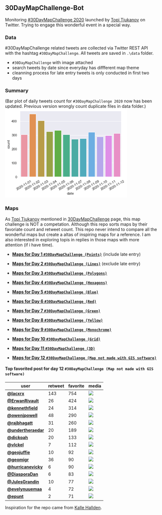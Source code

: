 ## 30DayMapChallenge-Bot
Monitoring [#30DayMapChallenge 2020](https://github.com/tjukanovt/30DayMapChallenge) launched by [Topi Tjukanov](https://twitter.com/tjukanov) on Twitter. Trying to engage this wonderful event in a special way. 

### Data
#30DayMapChallenge related tweets are collected via Twitter REST API with the hashtag `#30DayMapChallenge`. All tweets are saved in `.\data` folder.
-  `#30DayMapChallenge` with image attached
- search tweets by date since everyday has diffferent map theme
- cleanning process for late entry tweets is only conducted in first two days

### Summary
(Bar plot of daily tweets count for `#30DayMapChallenge 2020` now has been updated. Previous version wrongly count duplicate files in data folder.)
![images](./graphs/maps_count.png)

### Maps

As [Topi Tjukanov](https://twitter.com/tjukanov) mentioned in [30DayMapChallenge](https://github.com/tjukanovt/30DayMapChallenge) page, this map challenge is NOT a competation. Although this repo sorts maps by their favoriate count and retweet count. This repo never intend to compare all the wonderful maps but create a altas of inspiring maps for a reference. I am also interested in exploring topis in replies in those maps with more attention (if i have time).

- **[Maps for Day 1 `#30DayMapChallenge (Points)`](day1.md)** (include late entry)

- **[Maps for Day 2 `#30DayMapChallenge (Lines)`](day2.md)** (exclude late entry)

- **[Maps for Day 3 `#30DayMapChallenge (Polygons)`](day3.md)**

- **[Maps for Day 4 `#30DayMapChallenge (Hexagons)`](day4.md)**

- **[Maps for Day 5 `#30DayMapChallenge (Blue)`](day05_Blue.md)**

- **[Maps for Day 6 `#30DayMapChallenge (Red)`](day06_Red.md)**

- **[Maps for Day 7 `#30DayMapChallenge (Green)`](day07_Green.md)**

- **[Maps for Day 8 `#30DayMapChallenge (Yellow)`](day08_Yellow.md)**

- **[Maps for Day 9 `#30DayMapChallenge (Monochrome)`](day09_Monochrome.md)**

- **[Maps for Day 10 `#30DayMapChallenge (Grid)`](day10_Grid.md)**

- **[Maps for Day 11 `#30DayMapChallenge (3D)`](day11_3D.md)**

- **[Maps for Day 12 `#30DayMapChallenge (Map not made with GIS software)`](day12_Map%20not%20made%20with%20GIS%20software.md)**


#### Top favorited post for day 12 `#30DayMapChallenge (Map not made with GIS software)`
| user                                           |   retweet |   favorite | media                                                                                        |
|------------------------------------------------|-----------|------------|----------------------------------------------------------------------------------------------|
| **[@lacxrx](https://t.co/MeBAnjiPNh)**         |       143 |        754 | ![](http://pbs.twimg.com/media/EmmcsaOXMAEcw7F.jpg)                                          |
| **[@ErwanRivault](https://t.co/3r9BbrKyw4)**   |        26 |        424 | ![](http://pbs.twimg.com/media/Emm7WxLXYAA6f28.jpg)                                          |
| **[@kennethfield](https://t.co/oGFPKRUELv)**   |        24 |        314 | ![](http://pbs.twimg.com/media/Emp52JwVEAAyd6t.jpg)                                          |
| **[@owenjpowell](https://t.co/62BYfabdUh)**    |        48 |        290 | ![](http://pbs.twimg.com/ext_tw_video_thumb/1326818925003370497/pu/img/0DSM0h3GNE8rFYa7.jpg) |
| **[@rajbhagatt](https://t.co/pimS2VNhRq)**     |        31 |        260 | ![](http://pbs.twimg.com/media/EmoOHIpVkAAr7uQ.jpg)                                          |
| **[@undertheraedar](https://t.co/kNQIpBM71K)** |        20 |        189 | ![](http://pbs.twimg.com/media/Emn0m1PXEAMWsX_.jpg)                                          |
| **[@dickoah](https://t.co/6mEaLes1ca)**        |        20 |        133 | ![](http://pbs.twimg.com/media/EmoteWQWEAEby7z.png)                                          |
| **[@vlckel](https://t.co/Xmm9wbMrSQ)**         |         7 |        112 | ![](http://pbs.twimg.com/media/EmpIavTXIA8t8Oh.jpg)                                          |
| **[@geojuffie](https://t.co/KZqLurRw5c)**      |        10 |         92 | ![](http://pbs.twimg.com/media/Emm11pxW4AMU4kW.jpg)                                          |
| **[@geomigr](https://t.co/sm7xuQyo0m)**        |        36 |         90 | ![](http://pbs.twimg.com/media/Emm1TydWEAABxB2.jpg)                                          |
| **[@hurricanevicky](https://t.co/LipyMO6nr7)** |         6 |         90 | ![](http://pbs.twimg.com/media/EmqEIJPXEAETHBn.jpg)                                          |
| **[@DiasporaDan](https://t.co/zX6I43KKRK)**    |         6 |         83 | ![](http://pbs.twimg.com/media/EmnqZleXYAEoTgc.jpg)                                          |
| **[@JulesGrandin](https://t.co/PMKabAmPMf)**   |        10 |         77 | ![](http://pbs.twimg.com/media/ElzdV6ZX0AACe6T.jpg)                                          |
| **[@evelynuuemaa](https://t.co/uWD7A8KMSI)**   |         4 |         72 | ![](http://pbs.twimg.com/media/EmnIGOBXUAEMR9M.jpg)                                          |
| **[@epunt](https://t.co/XIFcZ2Cuqs)**          |         2 |         71 | ![](http://pbs.twimg.com/media/EmqO_EoUYAAuJU2.jpg)                                          |
 

 


Inspiration for the repo came from [Kalle Hallden](https://www.youtube.com/channel/UCWr0mx597DnSGLFk1WfvSkQ).